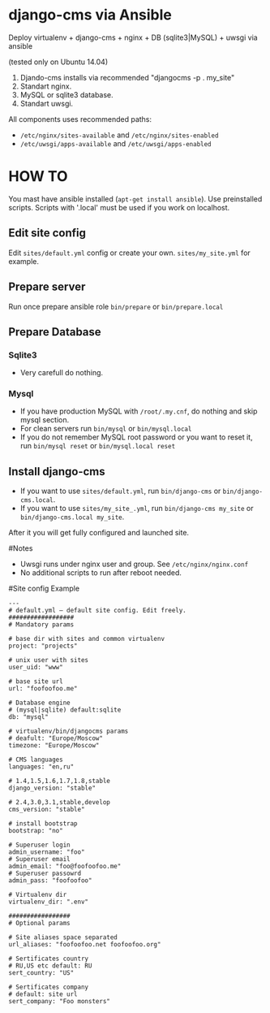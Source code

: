 # django-cms via Ansible
Deploy virtualenv + django-cms + nginx + DB (sqlite3|MySQL) + uwsgi via ansible

(tested only on Ubuntu 14.04)

1) Djando-cms installs via recommended "djangocms -p . my_site"
2) Standart nginx.
3) MySQL or sqlite3 database.
4) Standart uwsgi.

All components uses recommended paths:
* `/etc/nginx/sites-available` and `/etc/nginx/sites-enabled`
* `/etc/uwsgi/apps-available` and `/etc/uwsgi/apps-enabled` 

# HOW TO

You mast have ansible installed (`apt-get install ansible`).
Use preinstalled scripts. Scripts with '.local' must be used if you work on localhost.

## Edit site config
Edit `sites/default.yml` config or create your own. `sites/my_site.yml` for example.

## Prepare server
Run once prepare ansible role `bin/prepare` or `bin/prepare.local`

## Prepare Database
### Sqlite3
* Very carefull do nothing.
### Mysql
* If you have production MySQL with `/root/.my.cnf`, do nothing and skip mysql section.
* For clean servers run `bin/mysql` or `bin/mysql.local`
* If you do not remember MySQL root password or you want to reset it, run `bin/mysql reset` or `bin/mysql.local reset`

## Install django-cms
* If you want to use `sites/default.yml`, run `bin/django-cms` or `bin/django-cms.local`.
* If you want to use `sites/my_site_.yml`, run `bin/django-cms my_site` or `bin/django-cms.local my_site`.

After it you will get fully configured and launched site.

#Notes
* Uwsgi runs under nginx user and group. See `/etc/nginx/nginx.conf`
* No additional scripts to run after reboot needed.

#Site config Example
```
---
# default.yml — default site config. Edit freely.
##################
# Mandatory params

# base dir with sites and common virtualenv
project: "projects"

# unix user with sites
user_uid: "www"

# base site url
url: "foofoofoo.me"

# Database engine
# (mysql|sqlite) default:sqlite
db: "mysql"

# virtualenv/bin/djangocms params
# deafult: "Europe/Moscow"
timezone: "Europe/Moscow"

# CMS languages
languages: "en,ru"

# 1.4,1.5,1.6,1.7,1.8,stable
django_version: "stable"

# 2.4,3.0,3.1,stable,develop
cms_version: "stable"

# install bootstrap
bootstrap: "no"

# Superuser login
admin_username: "foo"
# Superuser email
admin_email: "foo@foofoofoo.me"
# Superuser passowrd
admin_pass: "foofoofoo"

# Virtualenv dir
virtualenv_dir: ".env"

#################
# Optional params

# Site aliases space separated
url_aliases: "foofoofoo.net foofoofoo.org"

# Sertificates country
# RU,US etc default: RU
sert_country: "US"

# Sertificates company
# default: site url
sert_company: "Foo monsters"
```
